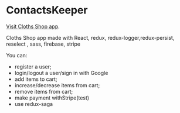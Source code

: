 # ContactsKeeper

[Visit Cloths Shop app](https://cloths-shop.herokuapp.com/).

Cloths Shop app made with React, redux, redux-logger,redux-persist, reselect  , sass,  firebase, stripe

You can:
- register a user;
- login/logout a user/sign in with Google
- add items to cart;
- increase/decrease items from cart;
- remove items from cart;
- make payment withStripe(test)
- use redux-saga
